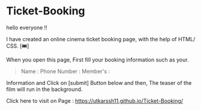 # Ticket-Booking


hello everyone !!

I have created an online cinema ticket booking page,
with the help of HTML/ CSS. [🎟️]

When you open this page,
First fill your booking information such as your.

> Name :
> Phone Number :
> Member's :

Information and Click on [submit] Button below and then,
The teaser of the film will run in the background.

Click here to visit on Page : https://utkarssh11.github.io/Ticket-Booking/
